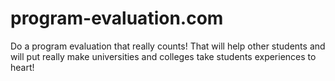# program-evaluation.com
Do a program evaluation that really counts! That will help other students and will put really make universities and colleges take students experiences to heart!

